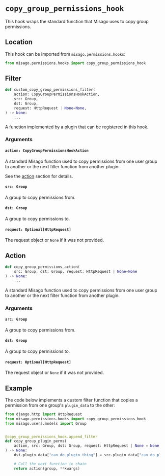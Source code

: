 # `copy_group_permissions_hook`

This hook wraps the standard function that Misago uses to copy group permissions.


## Location

This hook can be imported from `misago.permissions.hooks`:

```python
from misago.permissions.hooks import copy_group_permissions_hook
```


## Filter

```python
def custom_copy_group_permissions_filter(
    action: CopyGroupPermissionsHookAction,
    src: Group,
    dst: Group,
    request: HttpRequest | None=None,
) -> None:
    ...
```

A function implemented by a plugin that can be registered in this hook.


### Arguments

#### `action: CopyGroupPermissionsHookAction`

A standard Misago function used to copy permissions from one user group to another or the next filter function from another plugin.

See the [action](#action) section for details.


#### `src: Group`

A group to copy permissions from.


#### `dst: Group`

A group to copy permissions to.


#### `request: Optional[HttpRequest]`

The request object or `None` if it was not provided.


## Action

```python
def copy_group_permissions_action(
    src: Group, dst: Group, request: HttpRequest | None=None
) -> None:
    ...
```

A standard Misago function used to copy permissions from one user group to another or the next filter function from another plugin.


### Arguments

#### `src: Group`

A group to copy permissions from.


#### `dst: Group`

A group to copy permissions to.


#### `request: Optional[HttpRequest]`

The request object or `None` if it was not provided.


## Example

The code below implements a custom filter function that copies a permission from one group's `plugin_data` to the other:

```python
from django.http import HttpRequest
from misago.permissions.hooks import copy_group_permissions_hook
from misago.users.models import Group


@copy_group_permissions_hook.append_filter
def copy_group_plugin_perms(
    action, src: Group, dst: Group, request: HttpRequest | None = None,
) -> None:
    dst.plugin_data["can_do_plugin_thing"] = src.plugin_data["can_do_plugin_thing"]

    # Call the next function in chain
    return action(group, **kwargs)
```